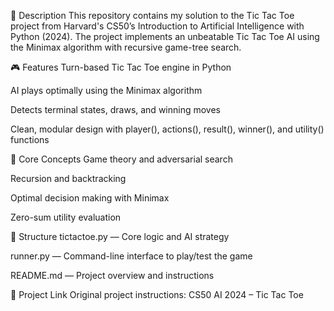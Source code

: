📝 Description
This repository contains my solution to the Tic Tac Toe project from Harvard's CS50’s Introduction to Artificial Intelligence with Python (2024). The project implements an unbeatable Tic Tac Toe AI using the Minimax algorithm with recursive game-tree search.

🎮 Features
Turn-based Tic Tac Toe engine in Python

AI plays optimally using the Minimax algorithm

Detects terminal states, draws, and winning moves

Clean, modular design with player(), actions(), result(), winner(), and utility() functions

🧠 Core Concepts
Game theory and adversarial search

Recursion and backtracking

Optimal decision making with Minimax

Zero-sum utility evaluation

📂 Structure
tictactoe.py — Core logic and AI strategy

runner.py — Command-line interface to play/test the game

README.md — Project overview and instructions

🔗 Project Link
Original project instructions: CS50 AI 2024 – Tic Tac Toe
